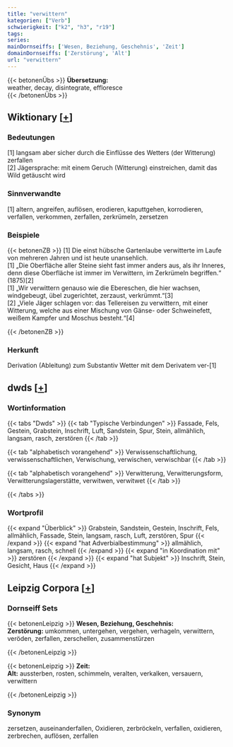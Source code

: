 ```yaml
---
title: "verwittern"
kategorien: ["Verb"]
schwierigkeit: ["k2", "h3", "r19"]
tags:
series:
mainDornseiffs: ['Wesen, Beziehung, Geschehnis', 'Zeit']
domainDornseiffs: ['Zerstörung', 'Alt']
url: "verwittern"
---
```


{{< betonenÜbs >}}
**Übersetzung:**  
weather, decay, disintegrate, effloresce  
{{< /betonenÜbs >}}

## Wiktionary [[+](https://de.wiktionary.org/wiki/verwittern)]

### Bedeutungen
[1] langsam aber sicher durch die Einflüsse des Wetters (der Witterung) zerfallen  
[2] Jägersprache: mit einem Geruch (Witterung) einstreichen, damit das Wild getäuscht wird  

### Sinnverwandte
[1] altern, angreifen, auflösen, erodieren, kaputtgehen, korrodieren, verfallen, verkommen, zerfallen, zerkrümeln, zersetzen  

### Beispiele
{{< betonenZB >}}
[1] Die einst hübsche Gartenlaube verwitterte im Laufe von mehreren Jahren und ist heute unansehlich.  
[1] „Die Oberfläche aller Steine sieht fast immer anders aus, als ihr Inneres, denn diese Oberfläche ist immer im Verwittern, im Zerkrümeln begriffen.“ (1875)[2]  
[1] „Wir verwittern genauso wie die Ebereschen, die hier wachsen, windgebeugt, übel zugerichtet, zerzaust, verkrümmt.“[3]  
[2] „Viele Jäger schlagen vor: das Tellereisen zu verwittern, mit einer Witterung, welche aus einer Mischung von Gänse- oder Schweinefett, weißem Kampfer und Moschus besteht.“[4]  

{{< /betonenZB >}}
### Herkunft
Derivation (Ableitung) zum Substantiv Wetter mit dem Derivatem ver-[1]  



## dwds [[+](https://www.dwds.de/wb/verwittern)]

### Wortinformation
{{< tabs "Dwds" >}}
{{< tab "Typische Verbindungen" >}}
Fassade, Fels, Gestein, Grabstein, Inschrift, Luft, Sandstein, Spur, Stein, allmählich, langsam, rasch, zerstören
{{< /tab >}}

{{< tab "alphabetisch vorangehend" >}}
Verwissenschaftlichung, verwissenschaftlichen, Verwischung, verwischen, verwischbar
{{< /tab >}}

{{< tab "alphabetisch vorangehend" >}}
Verwitterung, Verwitterungsform, Verwitterungslagerstätte, verwitwen, verwitwet
{{< /tab >}}

{{< /tabs >}}

### Wortprofil
{{< expand "Überblick" >}} Grabstein, Sandstein, Gestein, Inschrift, Fels, allmählich, Fassade, Stein, langsam, rasch, Luft, zerstören, Spur {{< /expand >}}
{{< expand "hat Adverbialbestimmung" >}} allmählich, langsam, rasch, schnell {{< /expand >}}
{{< expand "in Koordination mit" >}} zerstören {{< /expand >}}
{{< expand "hat Subjekt" >}} Inschrift, Stein, Gesicht, Haus {{< /expand >}}

## Leipzig Corpora [[+](https://corpora.uni-leipzig.de/en/res?word=verwittern&corpusId=deu_newscrawl-public_2018)]

### Dornseiff Sets
{{< betonenLeipzig >}}
**Wesen, Beziehung, Geschehnis:**  
**Zerstörung:** umkommen, untergehen, vergehen, verhageln, verwittern, veröden, zerfallen, zerschellen, zusammenstürzen  

{{< /betonenLeipzig >}}


{{< betonenLeipzig >}}
**Zeit:**  
**Alt:** aussterben, rosten, schimmeln, veralten, verkalken, versauern, verwittern  

{{< /betonenLeipzig >}}

### Synonym
zersetzen, auseinanderfallen, Oxidieren, zerbröckeln, verfallen, oxidieren, zerbrechen, auflösen, zerfallen

